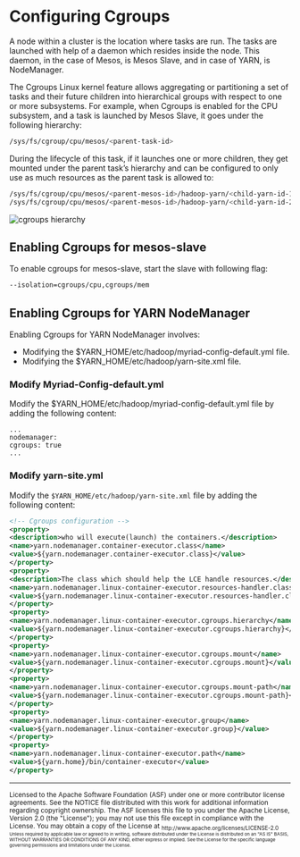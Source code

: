 # Configuring Cgroups

A node within a cluster is the location where tasks are run. The tasks are launched with help of a daemon which resides inside the node. This daemon, in the case of Mesos, is Mesos Slave, and in case of YARN, is NodeManager.

The Cgroups Linux kernel feature allows aggregating or partitioning a set of tasks and their future children into hierarchical groups with respect to one or more subsystems. For example, when Cgroups is enabled for the CPU subsystem, and a task is launched by Mesos Slave, it goes under the following hierarchy:

```bash
/sys/fs/cgroup/cpu/mesos/<parent-task-id>
```

During the lifecycle of this task, if it launches one or more children, they get mounted under the parent task’s hierarchy and can be configured to only use as much resources as the parent task is allowed to:

```bash
/sys/fs/cgroup/cpu/mesos/<parent-mesos-id>/hadoop-yarn/<child-yarn-id-1>
/sys/fs/cgroup/cpu/mesos/<parent-mesos-id>/hadoop-yarn/<child-yarn-id-2>
```

![cgroups hierarchy](images/cgroups.png)

## Enabling Cgroups for mesos-slave
To enable cgroups for mesos-slave, start the slave with following flag:

```bash
--isolation=cgroups/cpu,cgroups/mem
```

## Enabling Cgroups for YARN NodeManager

Enabling Cgroups for YARN NodeManager involves:
* Modifying the $YARN_HOME/etc/hadoop/myriad-config-default.yml file.
* Modifying the $YARN_HOME/etc/hadoop/yarn-site.xml file.

### Modify Myriad-Config-default.yml ###

Modify the $YARN_HOME/etc/hadoop/myriad-config-default.yml file by adding the following content:

```
...
nodemanager:
cgroups: true
...
```


### Modify yarn-site.yml
Modify the `$YARN_HOME/etc/hadoop/yarn-site.xml` file by adding the following content:

```xml
<!-- Cgroups configuration -->
<property>
<description>who will execute(launch) the containers.</description>
<name>yarn.nodemanager.container-executor.class</name>
<value>${yarn.nodemanager.container-executor.class}</value>
</property>
<property>
<description>The class which should help the LCE handle resources.</description>
<name>yarn.nodemanager.linux-container-executor.resources-handler.class</name>
<value>${yarn.nodemanager.linux-container-executor.resources-handler.class}</value>
</property>
<property>
<name>yarn.nodemanager.linux-container-executor.cgroups.hierarchy</name>
<value>${yarn.nodemanager.linux-container-executor.cgroups.hierarchy}</value>
</property>
<property>
<name>yarn.nodemanager.linux-container-executor.cgroups.mount</name>
<value>${yarn.nodemanager.linux-container-executor.cgroups.mount}</value>
</property>
<property>
<name>yarn.nodemanager.linux-container-executor.cgroups.mount-path</name>
<value>${yarn.nodemanager.linux-container-executor.cgroups.mount-path}</value>
</property>
<property>
<name>yarn.nodemanager.linux-container-executor.group</name>
<value>${yarn.nodemanager.linux-container-executor.group}</value>
</property>
<property>
<name>yarn.nodemanager.linux-container-executor.path</name>
<value>${yarn.home}/bin/container-executor</value>
</property>
```
---
<sub>
Licensed to the Apache Software Foundation (ASF) under one
or more contributor license agreements.  See the NOTICE file
distributed with this work for additional information
regarding copyright ownership.  The ASF licenses this file
to you under the Apache License, Version 2.0 (the
"License"); you may not use this file except in compliance
with the License.  You may obtain a copy of the License at

<sub>
  http://www.apache.org/licenses/LICENSE-2.0

<sub>
Unless required by applicable law or agreed to in writing,
software distributed under the License is distributed on an
"AS IS" BASIS, WITHOUT WARRANTIES OR CONDITIONS OF ANY
KIND, either express or implied.  See the License for the
specific language governing permissions and limitations
under the License.

